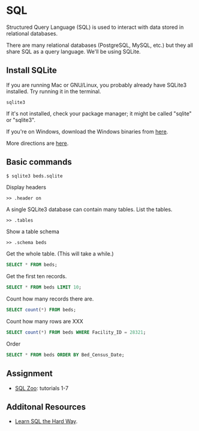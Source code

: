 # SQL

Structured Query Language (SQL) is used to interact with data stored in
relational databases.

There are many relational databases (PostgreSQL, MySQL, etc.) but they all share
SQL as a query language. We'll be using SQLite.

## Install SQLite
If you are running Mac or GNU/Linux, you probably already have SQLite3 installed.
Try running it in the terminal.

    sqlite3

If it's not installed, check your package manager; it might be called "sqlite" or "sqlite3".

If you're on Windows, download the Windows binaries from [here](http://www.sqlite.org/download.html).

More directions are [here](http://mislav.uniqpath.com/rails/install-sqlite3/).

## Basic commands

```sh
$ sqlite3 beds.sqlite
```

Display headers

    >> .header on

A single SQLite3 database can contain many tables. List the tables.

    >> .tables

Show a table schema

    >> .schema beds

Get the whole table. (This will take a while.)

```sql
SELECT * FROM beds;
```

Get the first ten records.

```sql
SELECT * FROM beds LIMIT 10;
```

Count how many records there are.

```sql
SELECT count(*) FROM beds;
```

Count how many rows are XXX

```sql
SELECT count(*) FROM beds WHERE Facility_ID = 28321;
```

Order

```sql
SELECT * FROM beds ORDER BY Bed_Census_Date;
```

## Assignment
* [SQL Zoo](http://sqlzoo.net/wiki/Main_Page): tutorials 1-7 

## Additonal Resources
* [Learn SQL the Hard Way](http://sql.learncodethehardway.org/book/).
